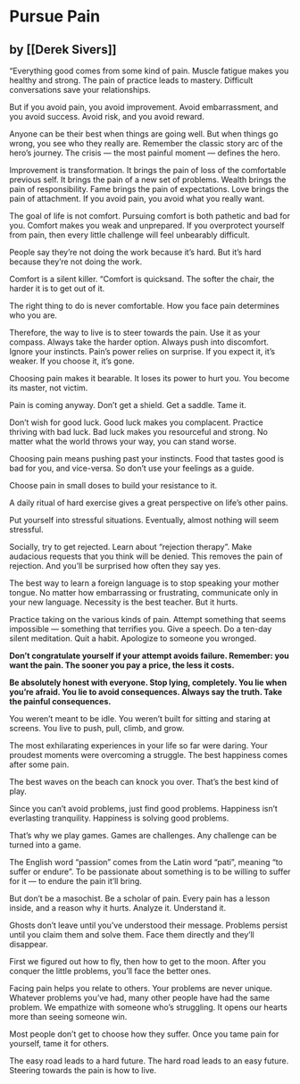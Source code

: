 # Pursue Pain

## by [[Derek Sivers]]


“Everything good comes from some kind of pain. 
Muscle fatigue makes you healthy and strong. 
The pain of practice leads to mastery. 
Difficult conversations save your relationships.

But if you avoid pain, you avoid improvement. 
Avoid embarrassment, and you avoid success. 
Avoid risk, and you avoid reward.

Anyone can be their best when things are going well. 
But when things go wrong, you see who they really are. 
Remember the classic story arc of the hero’s journey. 
The crisis — the most painful moment — defines the hero.

Improvement is transformation. 
It brings the pain of loss of the comfortable previous self. 
It brings the pain of a new set of problems. 
Wealth brings the pain of responsibility. 
Fame brings the pain of expectations. 
Love brings the pain of attachment. 
If you avoid pain, you avoid what you really want.

The goal of life is not comfort. 
Pursuing comfort is both pathetic and bad for you. 
Comfort makes you weak and unprepared. 
If you overprotect yourself from pain, then every little challenge will feel unbearably difficult.

People say they’re not doing the work because it’s hard. 
But it’s hard because they’re not doing the work.

Comfort is a silent killer. 
“Comfort is quicksand. 
The softer the chair, the harder it is to get out of it.

The right thing to do is never comfortable. 
How you face pain determines who you are.

Therefore, the way to live is to steer towards the pain. 
Use it as your compass. 
Always take the harder option. 
Always push into discomfort. 
Ignore your instincts.
Pain’s power relies on surprise. 
If you expect it, it’s weaker. 
If you choose it, it’s gone.

Choosing pain makes it bearable. 
It loses its power to hurt you. 
You become its master, not victim.

Pain is coming anyway. 
Don’t get a shield. 
Get a saddle. 
Tame it.

Don’t wish for good luck. 
Good luck makes you complacent. 
Practice thriving with bad luck. 
Bad luck makes you resourceful and strong. 
No matter what the world throws your way, you can stand worse.

Choosing pain means pushing past your instincts. 
Food that tastes good is bad for you, and vice-versa. 
So don’t use your feelings as a guide.

Choose pain in small doses to build your resistance to it.

A daily ritual of hard exercise gives a great perspective on life’s other pains.

Put yourself into stressful situations. 
Eventually, almost nothing will seem stressful.

Socially, try to get rejected. 
Learn about “rejection therapy”. 
Make audacious requests that you think will be denied. 
This removes the pain of rejection. 
And you’ll be surprised how often they say yes.

The best way to learn a foreign language is to stop speaking your mother tongue. 
No matter how embarrassing or frustrating, communicate only in your new language. 
Necessity is the best teacher. 
But it hurts.

Practice taking on the various kinds of pain. 
Attempt something that seems impossible — something that terrifies you. 
Give a speech. 
Do a ten-day silent meditation. 
Quit a habit. 
Apologize to someone you wronged.

**Don’t congratulate yourself if your attempt avoids failure. 
Remember: you want the pain. 
The sooner you pay a price, the less it costs.**

**Be absolutely honest with everyone. 
Stop lying, completely. 
You lie when you’re afraid. 
You lie to avoid consequences. 
Always say the truth. 
Take the painful consequences.**

You weren’t meant to be idle. 
You weren’t built for sitting and staring at screens. 
You live to push, pull, climb, and grow.

The most exhilarating experiences in your life so far were daring.
Your proudest moments were overcoming a struggle. 
The best happiness comes after some pain.

The best waves on the beach can knock you over. 
That’s the best kind of play.

Since you can’t avoid problems, just find good problems. 
Happiness isn’t everlasting tranquility. 
Happiness is solving good problems.

That’s why we play games. 
Games are challenges. 
Any challenge can be turned into a game.

The English word “passion” comes from the Latin word “pati”, meaning “to suffer or endure”. 
To be passionate about something is to be willing to suffer for it — to endure the pain it’ll bring.

But don’t be a masochist. 
Be a scholar of pain. 
Every pain has a lesson inside, and a reason why it hurts. 
Analyze it. 
Understand it.

Ghosts don’t leave until you’ve understood their message. 
Problems persist until you claim them and solve them. 
Face them directly and they’ll disappear.

First we figured out how to fly, then how to get to the moon. 
After you conquer the little problems, you’ll face the better ones.

Facing pain helps you relate to others. 
Your problems are never unique. 
Whatever problems you’ve had, many other people have had the same problem. 
We empathize with someone who’s struggling. 
It opens our hearts more than seeing someone win.

Most people don’t get to choose how they suffer. 
Once you tame pain for yourself, tame it for others.

The easy road leads to a hard future. 
The hard road leads to an easy future. 
Steering towards the pain is how to live.